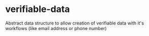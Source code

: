verifiable-data
===============

Abstract data structure to allow creation of verifiable data with it's workflows (like email address or phone number)
